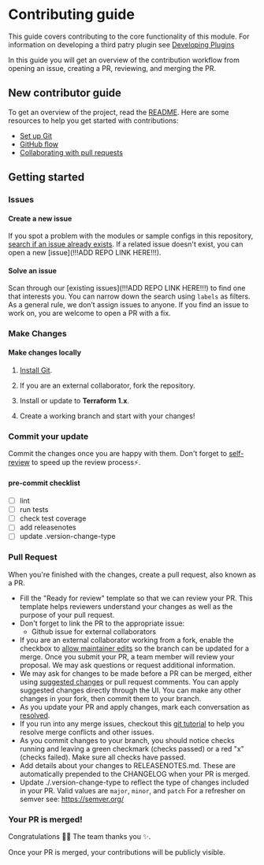 # Contributing guide <!-- omit in toc -->

This guide covers contributing to the core functionality of this module.  For information on developing a third patry plugin see [Developing Plugins](PLUGINS.md)

In this guide you will get an overview of the contribution workflow from opening an issue, creating a PR, reviewing, and merging the PR.

## New contributor guide

To get an overview of the project, read the [README](README.md). Here are some resources to help you get started with contributions:

- [Set up Git](https://docs.github.com/en/get-started/quickstart/set-up-git)
- [GitHub flow](https://docs.github.com/en/get-started/quickstart/github-flow)
- [Collaborating with pull requests](https://docs.github.com/en/github/collaborating-with-pull-requests)


## Getting started

### Issues

#### Create a new issue

If you spot a problem with the modules or sample configs in this repository, [search if an issue already exists](https://docs.github.com/en/github/searching-for-information-on-github/searching-on-github/searching-issues-and-pull-requests#search-by-the-title-body-or-comments). If a related issue doesn't exist, you can open a new [issue](!!!ADD REPO LINK HERE!!!). 

#### Solve an issue

Scan through our [existing issues](!!!ADD REPO LINK HERE!!!) to find one that interests you. You can narrow down the search using `labels` as filters. As a general rule, we don’t assign issues to anyone. If you find an issue to work on, you are welcome to open a PR with a fix.

### Make Changes

#### Make changes locally

1. [Install Git](https://docs.github.com/en/get-started/quickstart/set-up-git).

2. If you are an external collaborator, fork the repository.

3. Install or update to **Terraform 1.x**.

4. Create a working branch and start with your changes!

### Commit your update

Commit the changes once you are happy with them. Don't forget to [self-review](/contributing/self-review.md) to speed up the review process:zap:.
#### pre-commit checklist
- [ ] lint
- [ ] run tests
- [ ] check test coverage
- [ ] add releasenotes
- [ ] update .version-change-type

### Pull Request

When you're finished with the changes, create a pull request, also known as a PR.
- Fill the "Ready for review" template so that we can review your PR. This template helps reviewers understand your changes as well as the purpose of your pull request. 
- Don't forget to link the PR to the appropriate issue:
  - Github issue for external collaborators
- If you are an external collaborator working from a fork, enable the checkbox to [allow maintainer edits](https://docs.github.com/en/github/collaborating-with-issues-and-pull-requests/allowing-changes-to-a-pull-request-branch-created-from-a-fork) so the branch can be updated for a merge.
Once you submit your PR, a team member will review your proposal. We may ask questions or request additional information.
- We may ask for changes to be made before a PR can be merged, either using [suggested changes](https://docs.github.com/en/github/collaborating-with-issues-and-pull-requests/incorporating-feedback-in-your-pull-request) or pull request comments. You can apply suggested changes directly through the UI. You can make any other changes in your fork, then commit them to your branch.
- As you update your PR and apply changes, mark each conversation as [resolved](https://docs.github.com/en/github/collaborating-with-issues-and-pull-requests/commenting-on-a-pull-request#resolving-conversations).
- If you run into any merge issues, checkout this [git tutorial](https://github.com/skills/resolve-merge-conflicts) to help you resolve merge conflicts and other issues.
- As you commit changes to your branch, you should notice checks running and leaving a green checkmark (checks passed) or a red "x" (checks failed).  Make sure all checks have passed.
- Add details about your changes to RELEASENOTES.md.  These are automatically prepended to the CHANGELOG when your PR is merged.
- Update ./.version-change-type to reflect the type of changes included in your PR.  Valid values are `major`, `minor`, and `patch`  For a refresher on semver see: https://semver.org/

### Your PR is merged!

Congratulations :tada::tada: The team thanks you :sparkles:. 

Once your PR is merged, your contributions will be publicly visible. 